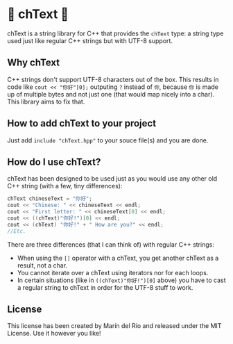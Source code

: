 # 🌸 chText 🌸
chText is a string library for C++ that provides the `chText` type: a string type used just like regular C++ strings but with UTF-8 support.

## Why chText

C++ strings don't support UTF-8 characters out of the box. This results in code like `cout << "你好"[0];` outputing `?` instead of `你`, because `你` is made up of multiple bytes and not just one (that would map nicely into a char). This library aims to fix that.

## How to add chText to your project

Just add `include "chText.hpp"` to your souce file(s) and you are done.

## How do I use chText?

chText has been designed to be used just as you would use any other old C++ string (with a few, tiny differences):

```c++
chText chineseText = "你好";
cout << "Chinese: " << chineseText << endl;
cout << "First letter: " << chineseText[0] << endl;
cout << ((chText)"你好!")[0] << endl;
cout << (chText) "你好!" + " How are you?" << endl;
//Etc.
```

There are three differences (that I can think of) with regular C++ strings:
 - When using the `[]` operator with a chText, you get another chText as a result, not a char.
 - You cannot iterate over a chText using iterators nor for each loops.
 - In certain situations (like in `((chText)"你好!")[0]` above) you have to cast a regular string to chText in order for the UTF-8 stuff to work.
 
 ## License
This license has been created by Marín del Río and released under the MIT License. Use it however you like!
